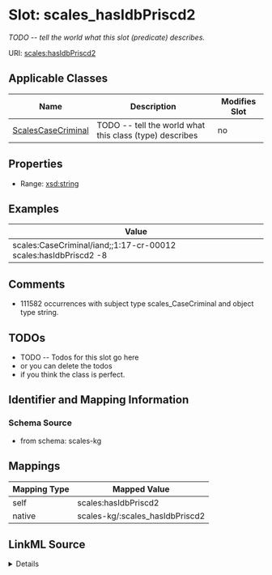 

# Slot: scales_hasIdbPriscd2


_TODO -- tell the world what this slot (predicate) describes._





URI: [scales:hasIdbPriscd2](http://schemas.scales-okn.org/rdf/scales#hasIdbPriscd2)



<!-- no inheritance hierarchy -->





## Applicable Classes

| Name | Description | Modifies Slot |
| --- | --- | --- |
| [ScalesCaseCriminal](../classes/ScalesCaseCriminal.md) | TODO -- tell the world what this class (type) describes |  no  |







## Properties

* Range: [xsd:string](http://www.w3.org/2001/XMLSchema#string)






## Examples

| Value |
| --- |
| scales:CaseCriminal/iand;;1:17-cr-00012 scales:hasIdbPriscd2 -8 |

## Comments

* 111582 occurrences with subject type scales_CaseCriminal and object type string.

## TODOs

* TODO -- Todos for this slot go here
* or you can delete the todos
* if you think the class is perfect.

## Identifier and Mapping Information







### Schema Source


* from schema: scales-kg




## Mappings

| Mapping Type | Mapped Value |
| ---  | ---  |
| self | scales:hasIdbPriscd2 |
| native | scales-kg/:scales_hasIdbPriscd2 |




## LinkML Source

<details>
```yaml
name: scales_hasIdbPriscd2
description: TODO -- tell the world what this slot (predicate) describes.
todos:
- TODO -- Todos for this slot go here
- or you can delete the todos
- if you think the class is perfect.
comments:
- 111582 occurrences with subject type scales_CaseCriminal and object type string.
examples:
- value: scales:CaseCriminal/iand;;1:17-cr-00012 scales:hasIdbPriscd2 -8
from_schema: scales-kg
rank: 1000
slot_uri: scales:hasIdbPriscd2
alias: scales_hasIdbPriscd2
domain_of:
- scales_CaseCriminal
range: string

```
</details>